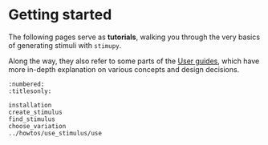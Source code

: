 # Getting started

The following pages serve as **tutorials**,
walking you through the very basics of generating stimuli with `stimupy`.

Along the way, they also refer to some parts of the [User guides](../user_guide/user_guide),
which have more in-depth explanation on various concepts and design decisions.


```{toctree}
:numbered:
:titlesonly:

installation
create_stimulus
find_stimulus
choose_variation
../howtos/use_stimulus/use
```
